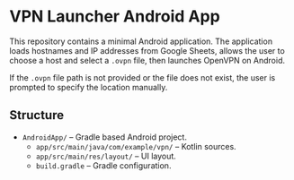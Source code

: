# VPN Launcher Android App

This repository contains a minimal Android application. The application loads hostnames and IP addresses from Google Sheets, allows the user to choose a host and select a `.ovpn` file, then launches OpenVPN on Android.

If the `.ovpn` file path is not provided or the file does not exist, the user is prompted to specify the location manually.

## Structure
- `AndroidApp/` – Gradle based Android project.
  - `app/src/main/java/com/example/vpn/` – Kotlin sources.
  - `app/src/main/res/layout/` – UI layout.
  - `build.gradle` – Gradle configuration.


